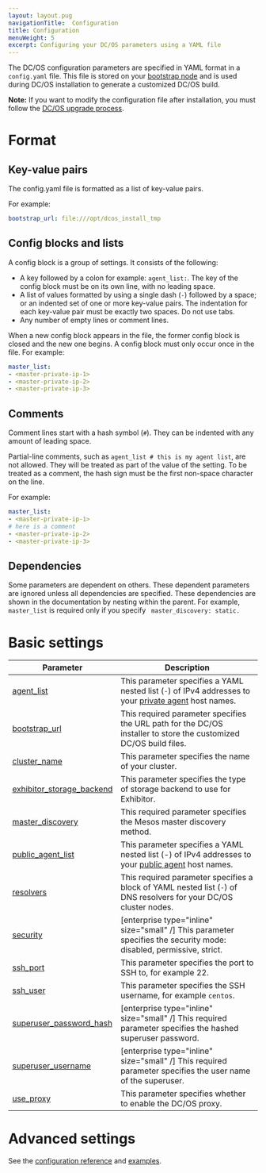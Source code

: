 ```yaml
---
layout: layout.pug
navigationTitle:  Configuration
title: Configuration
menuWeight: 5
excerpt: Configuring your DC/OS parameters using a YAML file
---
```



The DC/OS configuration parameters are specified in YAML format in a `config.yaml` file. This file is stored on your [bootstrap node](/1.11/installing/ent/custom/system-requirements/#bootstrap-node) and is used during DC/OS installation to generate a customized DC/OS build.

**Note:** If you want to modify the configuration file after installation, you must follow the [DC/OS upgrade process](/1.11/installing/ent/upgrading/).

# Format

## Key-value pairs
The config.yaml file is formatted as a list of key-value pairs. 

For example:

```yaml
bootstrap_url: file:///opt/dcos_install_tmp
```

## Config blocks and lists
A config block is a group of settings. It consists of the following:

- A key followed by a colon for example: `agent_list:`. The key of the config block must be on its own line, with no leading space.
- A list of values formatted by using a single dash (`-`) followed by a space; or an indented set of one or more key-value pairs. The indentation for each key-value pair must be exactly two spaces. Do not use tabs.
- Any number of empty lines or comment lines.

When a new config block appears in the file, the former config block is closed and the new one begins. A config block must only occur once in the file. For example:

```yaml
master_list:
- <master-private-ip-1>
- <master-private-ip-2>
- <master-private-ip-3>
```

## Comments
Comment lines start with a hash symbol (`#`). They can be indented with any amount of leading space.

Partial-line comments, such as `agent_list # this is my agent list`,  are not allowed. They will be treated as part of the value of the setting. To be treated as a comment, the hash sign must be the first non-space character on the line.

For example:

```yaml
master_list:
- <master-private-ip-1>
# here is a comment
- <master-private-ip-2>
- <master-private-ip-3>
```

## Dependencies
Some parameters are dependent on others. These dependent parameters are ignored unless all dependencies are specified. These dependencies are shown in the documentation by nesting within the parent. For example, `master_list` is required only if you specify ` master_discovery: static.`

# Basic settings

| Parameter                              | Description                                                                                                                                               |
|----------------------------------------|-----------------------------------------------------------------------------------------------------------------------------------------------------------|
| [agent_list](/1.11/installing/ent/custom/configuration/configuration-parameters/#agent-list)      | This parameter specifies a YAML nested list (`-`) of IPv4 addresses to your [private agent](/1.11/overview/concepts/#private-agent-node) host names.                  |
| [bootstrap_url](/1.11/installing/ent/custom/configuration/configuration-parameters/#bootstrap-url)                          | This required parameter specifies the URL path for the DC/OS installer to store the customized DC/OS build files.                                         |
| [cluster_name](/1.11/installing/ent/custom/configuration/configuration-parameters/#cluster-name)                           | This parameter specifies the name of your cluster.    |
| [exhibitor_storage_backend](/1.11/installing/ent/custom/configuration/configuration-parameters/#exhibitor-storage-backend)         | This parameter specifies the type of storage backend to use for Exhibitor.          |
| [master_discovery](/1.11/installing/ent/custom/configuration/configuration-parameters/#master-discovery)                          | This required parameter specifies the Mesos master discovery method.         |
| [public_agent_list](/1.11/installing/ent/custom/configuration/configuration-parameters/#public-agent-list)       | This parameter specifies a YAML nested list (-) of IPv4 addresses to your [public agent](/1.11/overview/concepts/#public-agent-node) host names.    |
| [resolvers](/1.11/installing/ent/custom/configuration/configuration-parameters/#resolvers)       | This required parameter specifies a block of YAML nested list (`-`) of DNS resolvers for your DC/OS cluster nodes.   |
| [security](/1.11/installing/ent/custom/configuration/configuration-parameters/#security-enterprise)                           | [enterprise type="inline" size="small" /] This parameter specifies the security mode: disabled, permissive, strict.  |
| [ssh_port](/1.11/installing/ent/custom/configuration/configuration-parameters/#ssh-port)                           | This parameter specifies the port to SSH to, for example 22.          |
| [ssh_user](/1.11/installing/ent/custom/configuration/configuration-parameters/#ssh-user)                           | This parameter specifies the SSH username, for example `centos`.     |
| [superuser_password_hash](/1.11/installing/ent/custom/configuration/configuration-parameters/#superuser-password-hash)            | [enterprise type="inline" size="small" /] This required parameter specifies the hashed superuser password.      |
| [superuser_username](/1.11/installing/ent/custom/configuration/configuration-parameters/#superuser-username)               | [enterprise type="inline" size="small" /] This required parameter specifies the user name of the superuser.    |
| [use_proxy](/1.11/installing/ent/custom/configuration/configuration-parameters/#use-proxy)        | This parameter specifies whether to enable the DC/OS proxy.     |


# Advanced settings

See the [configuration reference](/1.11/installing/ent/custom/configuration/configuration-parameters/) and [examples](/1.11/installing/ent/custom/configuration/examples/).
